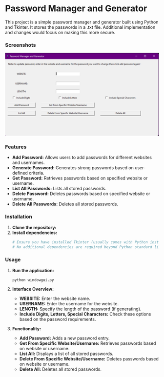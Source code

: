 
# Password Manager and Generator

This project is a simple password manager and generator built using Python and Tkinter. It stores the passwords in a .txt file. Additional implementation and changes would focus on making this more secure. 

### Screenshots

![Application Screenshot](photo.png)

### Features
- **Add Password:** Allows users to add passwords for different websites and usernames.
- **Generate Password:** Generates strong passwords based on user-defined criteria.
- **Get Password:** Retrieves passwords based on specified website or username.
- **List All Passwords:** Lists all stored passwords.
- **Delete Password:** Deletes passwords based on specified website or username.
- **Delete All Passwords:** Deletes all stored passwords.

### Installation
1. **Clone the repository:**
3. **Install dependencies:**
   ```bash
   # Ensure you have installed Tkinter (usually comes with Python installation)
   # No additional dependencies are required beyond Python standard library
   ```

### Usage
1. **Run the application:**
   ```bash
   python windowgui.py
   ```

2. **Interface Overview:**
   - **WEBSITE:** Enter the website name.
   - **USERNAME:** Enter the username for the website.
   - **LENGTH:** Specify the length of the password (if generating).
   - **Include Digits, Letters, Special Characters:** Check these options based on the password requirements.

3. **Functionality:**
   - **Add Password:** Adds a new password entry.
   - **Get From Specific Website/Username:** Retrieves passwords based on website or username.
   - **List All:** Displays a list of all stored passwords.
   - **Delete From Specific Website/Username:** Deletes passwords based on website or username.
   - **Delete All:** Deletes all stored passwords.


